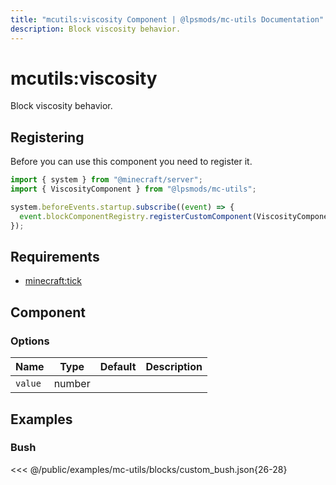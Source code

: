 ```yaml
---
title: "mcutils:viscosity Component | @lpsmods/mc-utils Documentation"
description: Block viscosity behavior.
---
```


# mcutils:viscosity

Block viscosity behavior.

## Registering

Before you can use this component you need to register it.

```js
import { system } from "@minecraft/server";
import { ViscosityComponent } from "@lpsmods/mc-utils";

system.beforeEvents.startup.subscribe((event) => {
  event.blockComponentRegistry.registerCustomComponent(ViscosityComponent.typeId, new ViscosityComponent());
});
```

## Requirements

- [minecraft:tick](https://learn.microsoft.com/en-us/minecraft/creator/reference/content/blockreference/examples/blockcomponents/minecraftblock_tick)

## Component

### Options

| Name    | Type   | Default | Description |
| ------- | ------ | ------- | ----------- |
| `value` | number |         |             |

## Examples

### Bush

<<< @/public/examples/mc-utils/blocks/custom_bush.json{26-28}
